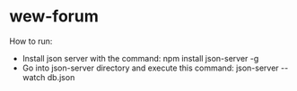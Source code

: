 # wew-forum

How to run:
 - Install json server with the command:
	npm install json-server -g
 - Go into json-server directory and execute this command:
	json-server --watch db.json